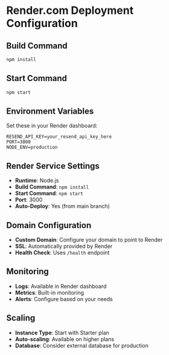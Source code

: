 # Render.com Deployment Configuration

## Build Command
```bash
npm install
```

## Start Command
```bash
npm start
```

## Environment Variables
Set these in your Render dashboard:

```
RESEND_API_KEY=your_resend_api_key_here
PORT=3000
NODE_ENV=production
```

## Render Service Settings
- **Runtime**: Node.js
- **Build Command**: `npm install`
- **Start Command**: `npm start`
- **Port**: 3000
- **Auto-Deploy**: Yes (from main branch)

## Domain Configuration
- **Custom Domain**: Configure your domain to point to Render
- **SSL**: Automatically provided by Render
- **Health Check**: Uses `/health` endpoint

## Monitoring
- **Logs**: Available in Render dashboard
- **Metrics**: Built-in monitoring
- **Alerts**: Configure based on your needs

## Scaling
- **Instance Type**: Start with Starter plan
- **Auto-scaling**: Available on higher plans
- **Database**: Consider external database for production
